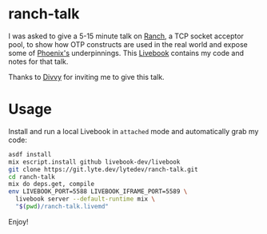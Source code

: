 # ranch-talk

I was asked to give a 5-15 minute talk on [Ranch][ranch], a TCP socket acceptor
pool, to show how OTP constructs are used in the real world and expose some of
[Phoenix's][phoenix] underpinnings. This [Livebook][livebook] contains my code
and notes for that talk.

Thanks to [Divvy][divvy] for inviting me to give this talk.

# Usage

Install and run a local Livebook in `attached` mode and automatically grab my
code:

```bash
asdf install
mix escript.install github livebook-dev/livebook
git clone https://git.lyte.dev/lytedev/ranch-talk.git
cd ranch-talk
mix do deps.get, compile
env LIVEBOOK_PORT=5588 LIVEBOOK_IFRAME_PORT=5589 \
  livebook server --default-runtime mix \
  "$(pwd)/ranch-talk.livemd"
```

Enjoy!

[ranch]: https://github.com/ninenines/ranch
[phoenix]: https://www.phoenixframework.org/
[livebook]: https://github.com/livebook-dev/livebook
[divvy]: https://getdivvy.com/
